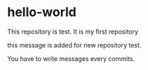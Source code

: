 # hello-world
This repository is test. It is my first repository


this message is added for new repository test.

You have to write messages every commits.
